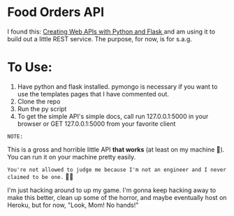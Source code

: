 # Food Orders API

I found this: [Creating Web APIs with Python and Flask ](https://programminghistorian.org/en/lessons/creating-apis-with-python-and-flask#creating-a-basic-flask-application) and am using it to build out a little REST service. The purpose, for now, is for s.a.g.

# To Use:

1. Have python and flask installed. pymongo is necessary if you want to use the templates pages that I have commented out.
2. Clone the repo
3. Run the py script
4. To get the simple API's simple docs, call run 127.0.0.1:5000 in your browser or GET 127.0.0.1:5000 from your favorite client



`NOTE:`

This is a gross and horrible little API **that works** (at least on my machine 🤣). You can run it on your machine pretty easily.

`You're not allowed to judge me because I'm not an engineer and I never claimed to be one.` 😬😄

I'm just hacking around to up my game. I'm gonna keep hacking away to make this better, clean up some of the horror, and maybe eventually host on Heroku, but for now, "Look, Mom! No hands!"
